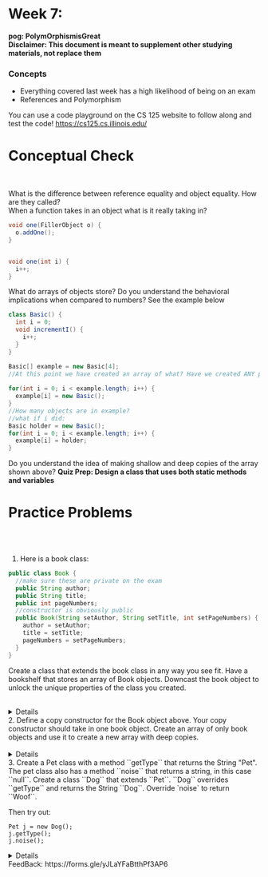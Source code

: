 # Week 7: <br> 
**pog: PolymOrphismisGreat**<br>
**Disclaimer: This document is meant to supplement other studying materials, not replace them**<br>

### Concepts
   * Everything covered last week has a high likelihood of being on an exam
   * References and Polymorphism
   
   You can use a code playground on the CS 125 website to follow along and test the code! https://cs125.cs.illinois.edu/
   

# Conceptual Check
<br>


What is the difference between reference equality and object equality. How are they called?<br>
When a function takes in an object what is it really taking in?<br>
```java
void one(FillerObject o) {
  o.addOne();
}


void one(int i) {
  i++;
}
```
What do arrays of objects store? Do you understand the behavioral implications when compared to numbers? See the example below<br>
```java
class Basic() {
  int i = 0;
  void incrementI() {
    i++;
  }
}

Basic[] example = new Basic[4];
//At this point we have created an array of what? Have we created ANY person objects.
  
for(int i = 0; i < example.length; i++) {
  example[i] = new Basic();
}
//How many objects are in example?
//what if i did:
Basic holder = new Basic();
for(int i = 0; i < example.length; i++) {
  example[i] = holder;
}
```
Do you understand the idea of making shallow and deep copies of the array shown above?
**Quiz Prep: Design a class that uses both static methods and variables**

# Practice Problems
<br></br>
1. Here is a book class: <br>
```java
public class Book {
  //make sure these are private on the exam 
  public String author;
  public String title;
  public int pageNumbers;
  //constructor is obviously public
  public Book(String setAuthor, String setTitle, int setPageNumbers) {
    author = setAuthor;
    title = setTitle;
    pageNumbers = setPageNumbers;
  }
}
```
Create a class that extends the book class in any way you see fit. Have a bookshelf that stores an array of Book objects. Downcast the book object to unlock the unique properties of the class you created. <br></br>
<details>

```java
public class Book {
  //make sure these are private on the exam 
  public String author;
  public String title;
  public int pageNumbers;
  //constructor is obviously public
  public Book(String setAuthor, String setTitle, int setPageNumbers) {
    author = setAuthor;
    title = setTitle;
    pageNumbers = setPageNumbers;
  }
  
  public static Book copy(Book o) {
    Book toReturn = new Book(o.title, o.author, o.pageNumbers);
    return toReturn;
  }
}

public class Fiction extends Book {
  public int fictionLevel;
  Fiction(String setAuthor, String setTitle, int setPageNumbers, int setFictionLevel) {
    super(setAuthor, setTitle, setPageNumbers);
    fictionLevel = setFictionLevel;
  }
}
```


</details>
2. Define a copy constructor for the Book object above. Your copy constructor should take in one book object. Create an array of only book objects and use it to create a new array with deep copies. <br></br>
 <details>

```java
public class Book {
  //make sure these are private on the exam 
  public String author;
  public String title;
  public int pageNumbers;
  //constructor is obviously public
  public Book(String setAuthor, String setTitle, int setPageNumbers) {
    author = setAuthor;
    title = setTitle;
    pageNumbers = setPageNumbers;
  }
  
  public static Book copy(Book o) {
    Book toReturn = new Book(o.title, o.author, o.pageNumbers);
    return toReturn;
  }
}

public class Fiction extends Book {
  public int fictionLevel;
  Fiction(String setAuthor, String setTitle, int setPageNumbers, int setFictionLevel) {
    super(setAuthor, setTitle, setPageNumbers);
    fictionLevel = setFictionLevel;
  }
}
```


</details>
3. Create a Pet class with a method ``getType`` that returns the String "Pet". The pet class also has a method ``noise`` that returns a string, in this case ``null``. Create a class ``Dog`` that extends ``Pet``. ``Dog`` overrides ``getType`` and returns the String ``Dog``. Override `noise` to return ``Woof``. <br>



Then try out:<br>
```
Pet j = new Dog();
j.getType();
j.noise();
```

<details>

```java
public class Pet {

  public String noise() {
    return null;
  }
  public String getType() {
    return "Pet";
  }
  
  
}

public class Dog extends Pet {

  public String getType() {
    return "Dog";
  }
  
  public String bark() {
    return "Bark";
  }
}

```

</details>
FeedBack: https://forms.gle/yJLaYFaBtthPf3AP6 <br>





